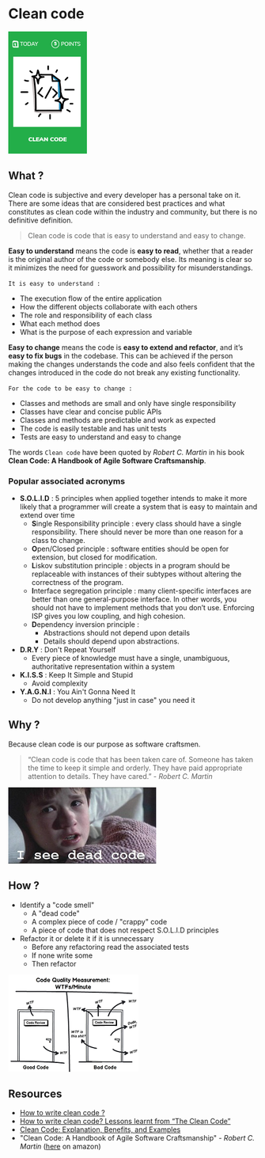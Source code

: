 # Clean code
![Clean code](images/clean-code.png)  

## What ?
Clean code is subjective and every developer has a personal take on it. There are some ideas that are considered best practices and what constitutes as clean code within the industry and community, but there is no definitive definition.

> Clean code is code that is easy to understand and easy to change.

**Easy to understand** means the code is **easy to read**, whether that a reader is the original author of the code or somebody else. Its meaning is clear so it minimizes the need for guesswork and possibility for misunderstandings.  

`It is easy to understand :`
* The execution flow of the entire application
* How the different objects collaborate with each others
* The role and responsibility of each class
* What each method does
* What is the purpose of each expression and variable

**Easy to change** means the code is **easy to extend and refactor**, and it’s **easy to fix bugs** in the codebase. This can be achieved if the person making the changes understands the code and also feels confident that the changes introduced in the code do not break any existing functionality.  

`For the code to be easy to change :`
* Classes and methods are small and only have single responsibility
* Classes have clear and concise public APIs
* Classes and methods are predictable and work as expected
* The code is easily testable and has unit tests 
* Tests are easy to understand and easy to change

The words `Clean code` have been quoted by *Robert C. Martin* in his book **Clean Code: A Handbook of Agile Software Craftsmanship**.

### Popular associated acronyms
* **S.O.L.I.D** : 5 principles when applied together intends to make it more likely that a programmer will create a system that is easy to maintain and extend over time  
    * **S**ingle Responsibility principle : every class should have a single responsibility. There should never be more than one reason for a class to change.
    * **O**pen/Closed principle : software entities should be open for extension, but closed for modification.
    * **L**iskov substitution principle : objects in a program should be replaceable with instances of their subtypes without altering the correctness of the program.
    * **I**nterface segregation principle : many client-specific interfaces are better than one general-purpose interface. In other words, you should not have to implement methods that you don’t use. Enforcing ISP gives you low coupling, and high cohesion.
    * **D**ependency inversion principle :
        * Abstractions should not depend upon details
        * Details should depend upon abstractions.
* **D.R.Y** : Don't Repeat Yourself
    * Every piece of knowledge must have a single, unambiguous, authoritative representation within a system
* **K.I.S.S** : Keep It Simple and Stupid
    * Avoid complexity
* **Y.A.G.N.I** : You Ain't Gonna Need It
    * Do not develop anything "just in case" you need it

## Why ?
Because clean code is our purpose as software craftsmen.

> “Clean code is code that has been taken care of. Someone has taken the time to keep it simple and orderly. They have paid appropriate attention to details. They have cared.” - *Robert C. Martin*

![I see dead code](images/clean-code1.jpg) 

## How ?
* Identify a "code smell"
    * A "dead code"
    * A complex piece of code / "crappy" code
    * A piece of code that does not respect S.O.L.I.D principles
* Refactor it or delete it if it is unnecessary
    * Before any refactoring read the associated tests
    * If none write some
    * Then refactor

![Code quality](images/clean-code2.png) 

## Resources
* [How to write clean code ?](https://www.butterfly.com.au/blog/website-development/clean-high-quality-code-a-guide-on-how-to-become-a-better-programmer)
* [How to write clean code? Lessons learnt from “The Clean Code”](https://medium.com/mindorks/how-to-write-clean-code-lessons-learnt-from-the-clean-code-robert-c-martin-9ffc7aef870c)
* [Clean Code: Explanation, Benefits, and Examples](https://dzone.com/articles/clean-code-explanation-benefits-amp-examples)
* "Clean Code: A Handbook of Agile Software Craftsmanship" - *Robert C. Martin* ([here](https://www.amazon.fr/Clean-Code-Handbook-Software-Craftsmanship/dp/0132350882/ref=sr_1_1?ie=UTF8&qid=1509989642&sr=8-1&keywords=clean+code) on amazon)
